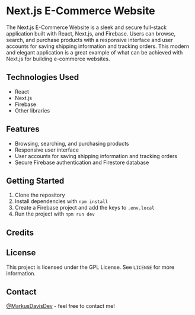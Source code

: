 # Next.js E-Commerce Website

The Next.js E-Commerce Website is a sleek and secure full-stack application built with React, Next.js, and Firebase. Users can browse, search, and purchase products with a responsive interface and user accounts for saving shipping information and tracking orders. This modern and elegant application is a great example of what can be achieved with Next.js for building e-commerce websites.

## Technologies Used

- React
- Next.js
- Firebase
- Other libraries

## Features

- Browsing, searching, and purchasing products
- Responsive user interface
- User accounts for saving shipping information and tracking orders
- Secure Firebase authentication and Firestore database

## Getting Started

1. Clone the repository
2. Install dependencies with `npm install`
3. Create a Firebase project and add the keys to `.env.local`
4. Run the project with `npm run dev`

## Credits


## License

This project is licensed under the GPL License. See `LICENSE` for more information.

## Contact

[@MarkusDavisDev](https://twitter.com/MarkusDavisDev) - feel free to contact me!
